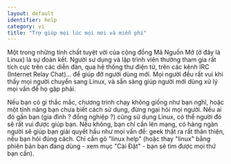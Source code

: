 ```yaml
---
layout: default
identifier: help
category: vi
title: "Trợ giúp mọi lúc mọi nơi và miễn phí"
---
```


Một trong những tính chất tuyệt vời của cộng đồng Mã Nguồn Mở (ở đây là Linux) là 
sự đoàn kết. Người sư dụng và lập trình viên thường tham gia rất tích cực trên các 
diễn đàn, qua hệ thống thư điện tử, trên các kênh IRC (Internet Relay Chat)... để 
giúp đỡ người dùng mới. Mọi người đều rất vui khi thấy mọi người chuyển sang Linux, và 
sẵn sàng giúp người mới dùng xử lý mọi vấn đề họ gặp phải.

Nếu bạn có gì thắc mắc, chương trình chạy không giống như bạn nghĩ, hoặc một tính 
năng bạn chưa biết cách sử dụng, đừng ngại hỏi mọi người. Nếu ai đó gần bạn (gia đình ? 
đồng nghiệp ?) cũng sử dụng Linux, có thể người đó sẽ rất vui được giúp bạn. Nếu không, 
bạn chỉ cần lên mạng, có hàng ngàn người sẽ giúp bạn giải quyết hầu như mọi vấn đề: geek 
thật ra rất thân thiện, nếu bạn hỏi đúng cách. Chỉ cần gõ "linux help" (hoặc thay "linux" 
bằng phiên bản bạn đang dùng - xem mục "Cài Đặt" - bạn sẽ tìm được mọi thứ bạn cần).




